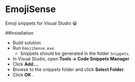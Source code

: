 # EmojiSense
Emoji snippets for Visual Studio 😀 

##Installation
* Build solution
* Run `EmojiSense.exe`.
	* Snippets should be generated in the folder `Snippets`.
* In Visual Studio, open **Tools -> Code Snippets Manager**
* Click **Add...**.
* Browse to the snippets folder and click **Select Folder**.
* Click **OK** .
